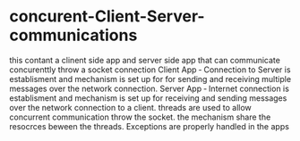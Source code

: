 # concurent-Client-Server-communications
this contant a clinent side app and server side app that can communicate concurenttly throw a socket connection
Client App ‐ Connection  to Server is establisment and mechanism is set up for for sending and receiving multiple messages over the network connection.
Server App ‐ Internet  connection is establisment and mechanism is set up for receiving and sending messages over the network connection to a client.
threads are used to allow concurrent communication throw the socket. the mechanism share the resocrces beween the threads.
Exceptions are  properly handled in the apps
